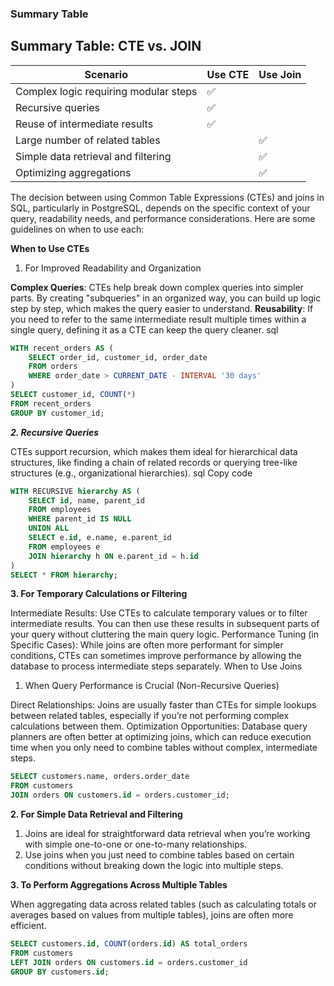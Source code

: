 ### Summary Table

## Summary Table: CTE vs. JOIN

| Scenario                                | Use CTE | Use Join |
|-----------------------------------------|---------|----------|
| Complex logic requiring modular steps   | ✅       |          |
| Recursive queries                       | ✅       |          |
| Reuse of intermediate results           | ✅       |          |
| Large number of related tables          |         | ✅       |
| Simple data retrieval and filtering     |         | ✅       |
| Optimizing aggregations                 |         | ✅       |


The decision between using Common Table Expressions (CTEs) and joins in SQL, particularly in PostgreSQL, depends on the specific context of your query, readability needs, and performance considerations. Here are some guidelines on when to use each:

**When to Use CTEs**
1. For Improved Readability and Organization

**Complex Queries**: CTEs help break down complex queries into simpler parts. By creating "subqueries" in an organized way, you can build up logic step by step, which makes the query easier to understand.
**Reusability**: If you need to refer to the same intermediate result multiple times within a single query, defining it as a CTE can keep the query cleaner.
sql
```SQL
WITH recent_orders AS (
    SELECT order_id, customer_id, order_date
    FROM orders
    WHERE order_date > CURRENT_DATE - INTERVAL '30 days'
)
SELECT customer_id, COUNT(*)
FROM recent_orders
GROUP BY customer_id;
```

***2. Recursive Queries***

CTEs support recursion, which makes them ideal for hierarchical data structures, like finding a chain of related records or querying tree-like structures (e.g., organizational hierarchies).
sql
Copy code
```sql
WITH RECURSIVE hierarchy AS (
    SELECT id, name, parent_id
    FROM employees
    WHERE parent_id IS NULL
    UNION ALL
    SELECT e.id, e.name, e.parent_id
    FROM employees e
    JOIN hierarchy h ON e.parent_id = h.id
)
SELECT * FROM hierarchy;
```

**3. For Temporary Calculations or Filtering**

Intermediate Results: Use CTEs to calculate temporary values or to filter intermediate results. You can then use these results in subsequent parts of your query without cluttering the main query logic.
Performance Tuning (in Specific Cases): While joins are often more performant for simpler conditions, CTEs can sometimes improve performance by allowing the database to process intermediate steps separately.
When to Use Joins

1. When Query Performance is Crucial (Non-Recursive Queries)

Direct Relationships: Joins are usually faster than CTEs for simple lookups between related tables, especially if you’re not performing complex calculations between them.
Optimization Opportunities: Database query planners are often better at optimizing joins, which can reduce execution time when you only need to combine tables without complex, intermediate steps.

```sql
SELECT customers.name, orders.order_date
FROM customers
JOIN orders ON customers.id = orders.customer_id;
```

**2. For Simple Data Retrieval and Filtering**

1. Joins are ideal for straightforward data retrieval when you’re working with simple one-to-one or one-to-many relationships.
2. Use joins when you just need to combine tables based on certain conditions without breaking down the logic into multiple steps.

**3. To Perform Aggregations Across Multiple Tables**

When aggregating data across related tables (such as calculating totals or averages based on values from multiple tables), joins are often more efficient.

```sql
SELECT customers.id, COUNT(orders.id) AS total_orders
FROM customers
LEFT JOIN orders ON customers.id = orders.customer_id
GROUP BY customers.id;
```